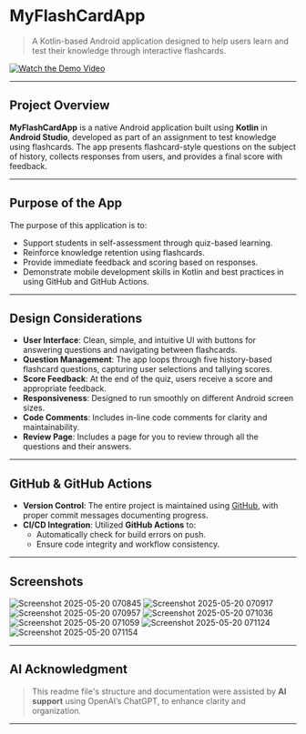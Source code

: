 # MyFlashCardApp

> A Kotlin-based Android application designed to help users learn and test their knowledge through interactive flashcards.

[![Watch the Demo Video](https://img.shields.io/badge/Watch%20Demo-YouTube-red)](https://youtube.com/shorts/xEReXB3EBIk)

---

## Project Overview

**MyFlashCardApp** is a native Android application built using **Kotlin** in **Android Studio**, developed as part of an assignment to test knowledge using flashcards. The app presents flashcard-style questions on the subject of history, collects responses from users, and provides a final score with feedback.

---

## Purpose of the App

The purpose of this application is to:
- Support students in self-assessment through quiz-based learning.
- Reinforce knowledge retention using flashcards.
- Provide immediate feedback and scoring based on responses.
- Demonstrate mobile development skills in Kotlin and best practices in using GitHub and GitHub Actions.

---

## Design Considerations

- **User Interface**: Clean, simple, and intuitive UI with buttons for answering questions and navigating between flashcards.
- **Question Management**: The app loops through five history-based flashcard questions, capturing user selections and tallying scores.
- **Score Feedback**: At the end of the quiz, users receive a score and appropriate feedback.
- **Responsiveness**: Designed to run smoothly on different Android screen sizes.
- **Code Comments**: Includes in-line code comments for clarity and maintainability.
- **Review Page**: Includes a page for you to review through all the questions and their answers.

---

## GitHub & GitHub Actions

- **Version Control**: The entire project is maintained using [GitHub](https://github.com/Jean-glitch22/MyFlashCardApp), with proper commit messages documenting progress.
- **CI/CD Integration**: Utilized **GitHub Actions** to:
  - Automatically check for build errors on push.
  - Ensure code integrity and workflow consistency.

---

## Screenshots
![Screenshot 2025-05-20 070845](https://github.com/user-attachments/assets/e9fe71ec-3f0d-4107-ba1e-e399e92af618)
![Screenshot 2025-05-20 070917](https://github.com/user-attachments/assets/b030beaf-40b0-4f75-b441-c7aba5fa62e9)
![Screenshot 2025-05-20 070957](https://github.com/user-attachments/assets/fb3240d7-06d9-4296-8d8f-62088b904fa4)
![Screenshot 2025-05-20 071036](https://github.com/user-attachments/assets/3124ec5f-4a30-407b-8ab4-2f1a78d42992)
![Screenshot 2025-05-20 071059](https://github.com/user-attachments/assets/d988b568-c6e2-4bc6-a74a-5127edec0a43)
![Screenshot 2025-05-20 071124](https://github.com/user-attachments/assets/02280895-6f79-408c-8991-8e36cfbc6b17)
![Screenshot 2025-05-20 071154](https://github.com/user-attachments/assets/100ae26d-3c4c-4623-a8e1-2bcc43112502)


---

## AI Acknowledgment

> This readme file's structure and documentation were assisted by **AI support** using OpenAI’s ChatGPT, to enhance clarity and organization.

---


